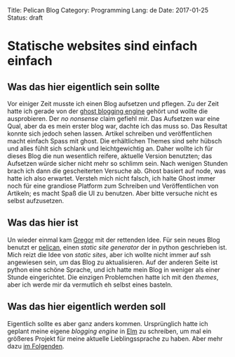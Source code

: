 Title: Pelican Blog
Category: Programming
Lang: de
Date: 2017-01-25
Status: draft

# Statische websites sind einfach einfach

## Was das hier eigentlich sein sollte
Vor einiger Zeit musste ich einen Blog aufsetzen und pflegen. Zu der Zeit hatte ich gerade von der [ghost blogging engine](http://ghost.org) gehört und wollte die ausprobieren. Der _no nonsense_ claim gefiehl mir. Das Aufsetzen war eine Qual, aber da es mein erster blog war, dachte ich das muss so. Das Resultat konnte sich jedoch sehen lassen. Artikel schreiben und veröffentlichen macht einfach Spass mit ghost. Die erhältlichen Themes sind sehr hübsch und alles fühlt sich schlank und leichtgewichtig an. Daher wollte ich für dieses Blog die nun wesentlich reifere, aktuelle Version benutzten; das Aufsetzen würde sicher nicht mehr so schlimm sein. Nach wenigen Stunden brach ich dann die gescheiterten Versuche ab. Ghost basiert auf node, was hatte ich also erwartet. Versteh mich nicht falsch, ich halte Ghost immer noch für eine grandiose Platform zum Schreiben und Veröffentlichen von Artikeln; es macht Spaß die UI zu benutzen. Aber bitte versuche nicht es selbst aufzusetzen.

## Was das hier ist
Un wieder einmal kam [Gregor](www.gregor.codes) mit der rettenden Idee. Für sein neues Blog benutzt er [pelican](http://getpelican.org), einen _static site generator_ der in python geschrieben ist. Mich reizt die Idee von _static sites_, aber ich wollte nicht immer auf ssh angewiesen sein, um das Blog zu aktualisieren. Auf der anderen Seite ist python eine schöne Sprache, und ich hatte mein Blog in weniger als einer Stunde eingerichtet. Die einzigen Problemchen hatte ich mit den _themes_, aber ich werde mir da vermutlich eh selbst eines basteln.

## Was das hier eigentlich werden soll
Eigentlich sollte es aber ganz anders kommen. Ursprünglich hatte ich geplant meine eigene _blogging engine_ in [Elm](www.elm-lang.org) zu schreiben, um mal ein größeres Projekt für meine aktuelle Lieblingssprache zu haben. Aber mehr dazu [im Folgenden]().